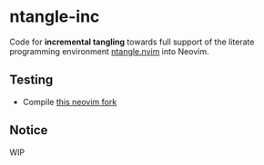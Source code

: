 ntangle-inc
===========

Code for **incremental tangling** towards full support of the literate programming environment [ntangle.nvim](https://github.com/jbyuki/ntangle.nvim.git) into Neovim.


Testing
-------

* Compile [this neovim fork](https://github.com/jbyuki/neovim)

Notice
------

WIP
